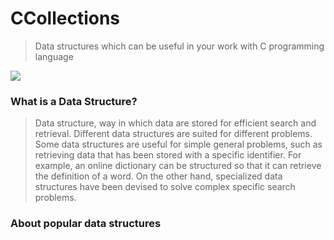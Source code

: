 # CCollections
> Data structures which can be useful in your work with C programming language

![](https://www.edjio.com/images/course-logo/c-and-data-structures.png)


### What is a Data Structure?
> Data structure, way in which data are stored for efficient search and retrieval. Different data structures are suited for different problems. Some data structures are useful for simple general problems, such as retrieving data that has been stored with a specific identifier. For example, an online dictionary can be structured so that it can retrieve the definition of a word. On the other hand, specialized data structures have been devised to solve complex specific search problems.


### About popular data structures
> 
